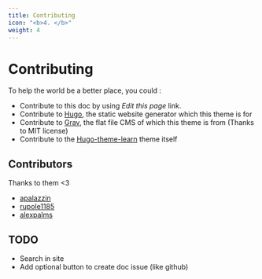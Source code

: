 ```yaml
---
title: Contributing
icon: "<b>4. </b>"
weight: 4
---
```


# Contributing

To help the world be a better place, you could :

- Contribute to this doc by using *Edit this page* link.
- Contribute to [Hugo](https://gohugo.io/), the static website generator which this theme is for
- Contribute to [Grav](https://getgrav.org/), the flat file CMS of which this theme is from (Thanks to MIT license)
- Contribute to the [Hugo-theme-learn](https://github.com/matcornic/hugo-theme-learn) theme itself

## Contributors

Thanks to them <3

- [apalazzin](https://github.com/apalazzin)
- [rupole1185](https://github.com/rupole1185)
- [alexpalms](https://github.com/alexpalms)

## TODO

- Search in site
- Add optional button to create doc issue (like github)